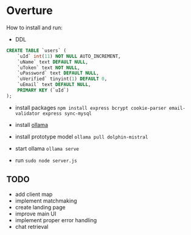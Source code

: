 # Overture

How to install and run:

- DDL
```sql
CREATE TABLE `users` (
    `uId` int(11) NOT NULL AUTO_INCREMENT,
    `uName` text DEFAULT NULL,
    `uToken` text NOT NULL,
    `uPassword` text DEFAULT NULL,
    `uVerified` tinyint(1) DEFAULT 0,
    `uEmail` text DEFAULT NULL,
    PRIMARY KEY (`uId`)
);
```
- install packages
  ```npm install express bcrypt cookie-parser email-validator express sync-mysql```

- install [ollama](https://ollama.com/download)

- install prototype model
```ollama pull dolphin-mistral```

- start ollama
```ollama serve```

- run
```sudo node server.js```

## TODO
- add client map
- implement matchmaking
- create landing page
- improve main UI
- implement proper error handling
- chat retrieval

